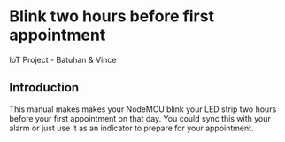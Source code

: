 # Blink two hours before first appointment
IoT Project - Batuhan &amp; Vince

## Introduction
This manual makes makes your NodeMCU blink your LED strip two hours before your first appointment on that day. You could sync this with your alarm or just use it as an indicator to prepare for your appointment.